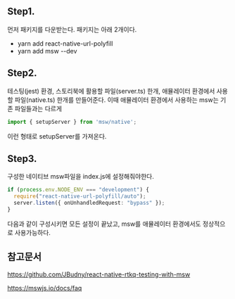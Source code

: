 ## Step1.
먼저 패키지를 다운받는다. 패키지는 아래 2개이다.
- yarn add react-native-url-polyfill
- yarn add msw --dev

## Step2.
테스팅(jest) 환경, 스토리북에 활용할 파일(server.ts) 한개, 애뮬레이터 환경에서 사용할 파일(native.ts) 한개를 만들어준다. 이때 애뮬레이터 환경에서 사용하는 msw는 기존 파일들과는 다르게 
```typescript
import { setupServer } from 'msw/native';
```

이런 형태로 setupServer를 가져온다.

## Step3.
구성한 네이티브 msw파일을 index.js에 설정해줘야한다.
```typescript
if (process.env.NODE_ENV === "development") {
  require("react-native-url-polyfill/auto");
  server.listen({ onUnhandledRequest: "bypass" });
}
```
다음과 같이 구성시키면 모든 설정이 끝났고, msw를 애뮬레이터 환경에서도 정상적으로 사용가능하다.


## 참고문서

https://github.com/JBudny/react-native-rtkq-testing-with-msw

https://mswjs.io/docs/faq

